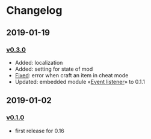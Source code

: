 # Changelog

## 2019-01-19

### [v0.3.0][v0.3.0]

- Added: localization
- Added: setting for state of mod
- [Fixed](https://mods.factorio.com/mod/timesaver-for-crafting/discussion/5c42cd347f3064000b047d3d): error when craft an item in cheat mode
- Updated: embedded module «[Event listener](https://gitlab.com/ZwerOxotnik/event-listener)» to 0.1.1

## 2019-01-02

### [v0.1.0][v0.1.0]

- first release for 0.16

[v0.3.0]: https://mods.factorio.com/mod/timesaver-for-crafting/downloads
[v0.1.0]: https://mods.factorio.com/download/timesaver-for-crafting/5c2cdd91f64c7c000b0d2e84
